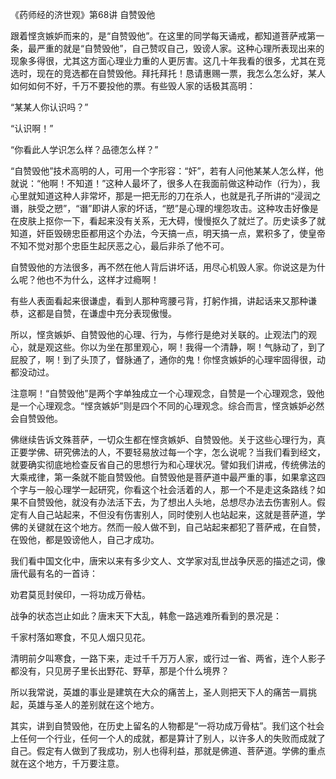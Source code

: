 《药师经的济世观》第68讲 自赞毁他

跟着悭贪嫉妒而来的，是“自赞毁他”。在这里的同学每天诵戒，都知道菩萨戒第一条，最严重的就是“自赞毁他”，自己赞叹自己，毁谤人家。这种心理所表现出来的现象多得很，尤其这方面心理业力重的人更厉害。这几十年我看的很多，尤其在竞选时，现在的竞选都在自赞毁他。拜托拜托！恳请惠赐一票，我怎么怎么好，某人如何如何不好，千万不要投他的票。有些毁人家的话极其高明：

“某某人你认识吗？”

“认识啊！”

“你看此人学识怎么样？品德怎么样？”

“自赞毁他”技术高明的人，可用一个字形容：“奸”，若有人问他某某人怎么样，他就说：“他啊！不知道！”这种人最坏了，很多人在我面前做这种动作（行为），我心里就知道这种人非常坏，那是一把无形的刀在杀人，也就是孔子所讲的“浸润之谮，肤受之愬”，“谮”即讲人家的坏话，“愬”是心理的埋怨攻击。这种攻击好像是在皮肤上抠你一下，看起来没有关系，无大碍，慢慢抠久了就烂了。历史读多了就知道，奸臣毁磅忠臣都用这个办法，今天搞一点，明天搞一点，累积多了，使皇帝不知不觉对那个忠臣生起厌恶之心，最后非杀了他不可。

自赞毁他的方法很多，再不然在他人背后讲坏话，用尽心机毁人家。你说这是为什么呢？他也不为什么，这样才过瘾啊！

有些人表面看起来很谦虚，看到人那种弯腰弓背，打躬作揖，讲起话来又那种谦恭，这都是自赞，在谦虚中充分表现傲慢。

所以，悭贪嫉妒、自赞毁他的心理、行为，与修行是绝对关联的。止观法门的观心，就是观这些。你以为坐在那里观心，啊！我得一个清静，啊！气脉动了，到了屁股了，啊！到了头顶了，督脉通了，通你的鬼！你悭贪嫉妒的心理牢固得很，动都没动过。

注意啊！“自赞毁他”是两个字单独成立一个心理观念，自赞是一个心理观念，毁他是一个心理观念。“悭贪嫉妒”则是四个不同的心理观念。综合而言，悭贪嫉妒必然会自赞毁他。

佛继续告诉文殊菩萨，一切众生都在悭贪嫉妒、自赞毁他。关于这些心理行为，真正要学佛、研究佛法的人，不要轻易放过每一个字，怎么说呢？当我们看到经文，就要确实彻底地检查反省自己的思想行为和心理状况。譬如我们讲戒，传统佛法的大乘戒律，第一条就不能自赞毁他。自赞毁他是菩萨道中最严重的事，如果拿这四个字与一般心理学一起研究，你看这个社会活着的人，那一个不是走这条路线？如果不自赞毁他，就没有办法活下去，为了想出人头地，总想尽办法去伤害别人。假定有人自己站起来，不但没有伤害别人，同时使别人也站起来，这就是菩萨道，学佛的关键就在这个地方。然而一般人做不到，自己站起来都犯了菩萨戒，在自赞，在毁他，都是毁谤他人，自己才成功。

我们看中国文化中，唐宋以来有多少文人、文学家对乱世战争厌恶的描述之词，像唐代最有名的一首诗：

劝君莫觅封侯印，一将功成万骨枯。

战争的状态岂止如此？唐末天下大乱，韩愈一路逃难所看到的景况是：

千家村落如寒食，不见人烟只见花。

清明前夕叫寒食，一路下来，走过千千万万人家，或行过一省、两省，连个人影子都没有，只见房子里长出野花、野草，那是个什么境界？

所以我常说，英雄的事业是建筑在大众的痛苦上，圣人则把天下人的痛苦一肩挑起，英雄与圣人的差别就在这个地方。

其实，讲到自赞毁他，在历史上留名的人物都是“一将功成万骨枯”。我们这个社会上任何一个行业，任何一个人的成就，都是算计了别人，以许多人的失败而成就了自己。假定有人做到了我成功，别人也得利益，那就是佛道、菩萨道。学佛的重点就在这个地方，千万要注意。